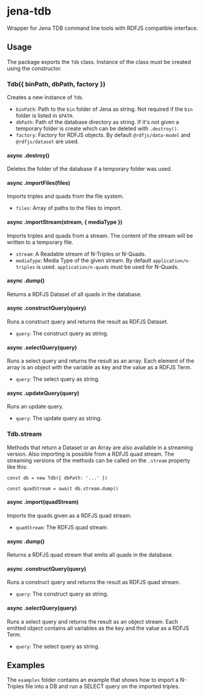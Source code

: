 # jena-tdb

Wrapper for Jena TDB command line tools with RDFJS compatible interface.

## Usage

The package exports the `Tdb` class.
Instance of the class must be created using the constructor.

### Tdb({ binPath, dbPath, factory })

Creates a new instance of `Tdb`.

- `binPath`: Path to the `bin` folder of Jena as string.
  Not required if the `bin` folder is listed in `$PATH`.
- `dbPath`: Path of the database directory as string.
  If it's not given a temporary folder is create which can be deleted with `.destroy()`.
- `factory`: Factory for RDFJS objects.
  By default `@rdfjs/data-model` and `@rdfjs/dataset` are used.

#### async .destroy()

Deletes the folder of the database if a temporary folder was used. 

#### async .importFiles(files)

Imports triples and quads from the file system.

- `files`: Array of paths to the files to import.

#### async .importStream(stream, { mediaType })

Imports triples and quads from a stream.
The content of the stream will be written to a temporary file.

- `stream`: A Readable stream of N-Triples or N-Quads.
- `mediaType`: Media Type of the given stream.
  By default `application/n-triples` is used.
  `application/n-quads` must be used for N-Quads.

#### async .dump()

Returns a RDFJS Dataset of all quads in the database.

#### async .constructQuery(query)

Runs a construct query and returns the result as RDFJS Dataset.

- `query`: The construct query as string.

#### async .selectQuery(query)

Runs a select query and returns the result as an array.
Each element of the array is an object with the variable as key and the value as a RDFJS Term.

- `query`: The select query as string.

#### async .updateQuery(query)

Runs an update query.

- `query`: The update query as string.

### Tdb.stream

Methods that return a Dataset or an Array are also available in a streaming version.
Also importing is possible from a RDFJS quad stream.
The streaming versions of the methods can be called on the `.stream` property like this:

```
const db = new Tdb({ dbPath: '...' })

const quadStream = await db.stream.dump()
```

#### async .import(quadStream)

Imports the quads given as a RDFJS quad stream.

- `quadStream`: The RDFJS quad stream.

#### async .dump()

Returns a RDFJS quad stream that emits all quads in the database.

#### async .constructQuery(query)

Runs a construct query and returns the result as RDFJS quad stream.

- `query`: The construct query as string.

#### async .selectQuery(query)

Runs a select query and returns the result as an object stream.
Each emitted object contains all variables as the key and the value as a RDFJS Term.

- `query`: The select query as string.

## Examples

The `examples` folder contains an example that shows how to import a N-Triples file into a DB and run a SELECT query on the imported triples.
